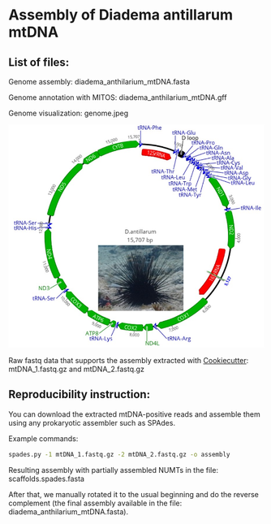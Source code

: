 # Assembly of Diadema antillarum mtDNA

## List of files:

Genome assembly: diadema_anthilarium_mtDNA.fasta

Genome annotation with MITOS: diadema_anthilarium_mtDNA.gff

Genome visualization: genome.jpeg

<img src="https://github.com/aglabx/mtDNA_assembly/blob/master/Diadema_anthilarum/genome.jpeg?raw=true" width="650">

Raw fastq data that supports the assembly extracted with [Cookiecutter](https://github.com/ad3002/Cookiecutter): mtDNA_1.fastq.gz and mtDNA_2.fastq.gz

## Reproducibility instruction:

You can download the extracted mtDNA-positive reads and assemble them using any prokaryotic assembler such as SPAdes.

Example commands:

```bash
spades.py -1 mtDNA_1.fastq.gz -2 mtDNA_2.fastq.gz -o assembly
```

Resulting assembly with partially assembled NUMTs in the file: scaffolds.spades.fasta

After that, we manually rotated it to the usual beginning and do the reverse complement (the final assembly available in the file: diadema_anthilarium_mtDNA.fasta).



